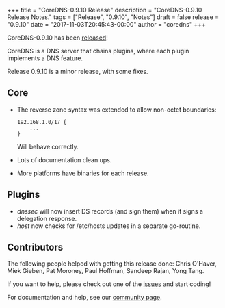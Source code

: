 

+++
title = "CoreDNS-0.9.10 Release"
description = "CoreDNS-0.9.10 Release Notes."
tags = ["Release", "0.9.10", "Notes"]
draft = false
release = "0.9.10"
date = "2017-11-03T20:45:43-00:00"
author = "coredns"
+++

CoreDNS-0.9.10 has been [released](https://github.com/coredns/coredns/releases/tag/v0.9.10)!

CoreDNS is a DNS server that chains plugins, where each plugin implements a DNS feature.

Release 0.9.10 is a minor release, with some fixes.

## Core

* The reverse zone syntax was extended to allow non-octet boundaries:

   ~~~
   192.168.1.0/17 {
       ...
   }
   ~~~

   Will behave correctly.

* Lots of documentation clean ups.
* More platforms have binaries for each release.

## Plugins

* *dnssec* will now insert DS records (and sign them) when it signs a delegation response.
* *host* now checks for /etc/hosts updates in a separate go-routine.

## Contributors

The following people helped with getting this release done:
Chris O'Haver,
Miek Gieben,
Pat Moroney,
Paul Hoffman,
Sandeep Rajan,
Yong Tang.

If you want to help, please check out one of the [issues](https://github.com/coredns/coredns/issues/)
and start coding!

For documentation and help, see our [community page](https://coredns.io/community/).
